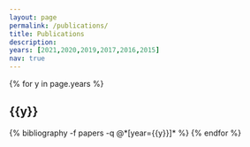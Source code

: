 ```yaml
---
layout: page
permalink: /publications/
title: Publications
description: 
years: [2021,2020,2019,2017,2016,2015]
nav: true
---
```


<div class="publications">

{% for y in page.years %}
  <h2 class="year">{{y}}</h2>
  {% bibliography -f papers -q @*[year={{y}}]* %}
{% endfor %}

</div>
